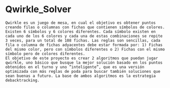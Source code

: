 # Qwirkle_Solver
	Qwirkle es un juego de mesa, en cual el objetivo es obtener puntos creando filas o columnas con fichas que contienen símbolos de colores. Existen 6 símbolos y 6 colores diferentes. Cada símbolo existen en cada uno de los 6 colores y cada una de estas combinaciones se repite 3 veces, para un total de 108 fichas. Las reglas son sencillas, cada fila o columna de fichas adyacentes debe estar formada por: 1) Fichas del mismo color, pero con símbolos diferentes o 2) Fichas con el mismo símbolo pero de colores diferentes.
	El objetivo de este proyecto es crear 2 algoritmos que puedan jugar qwirkle, uno básico que busque la mejor solución basado en los puntos obtenidos en el turno y uno ”inteligente”, que es una versión optimizada con más reglas de poda para buscar también soluciones que sean buenas a futuro. La base de ambos algoritmos es la estrategia debacktracking.
